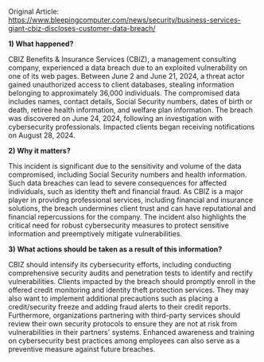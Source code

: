 Original Article: https://www.bleepingcomputer.com/news/security/business-services-giant-cbiz-discloses-customer-data-breach/

**1) What happened?**

CBIZ Benefits & Insurance Services (CBIZ), a management consulting company, experienced a data breach due to an exploited vulnerability on one of its web pages. Between June 2 and June 21, 2024, a threat actor gained unauthorized access to client databases, stealing information belonging to approximately 36,000 individuals. The compromised data includes names, contact details, Social Security numbers, dates of birth or death, retiree health information, and welfare plan information. The breach was discovered on June 24, 2024, following an investigation with cybersecurity professionals. Impacted clients began receiving notifications on August 28, 2024.

**2) Why it matters?**

This incident is significant due to the sensitivity and volume of the data compromised, including Social Security numbers and health information. Such data breaches can lead to severe consequences for affected individuals, such as identity theft and financial fraud. As CBIZ is a major player in providing professional services, including financial and insurance solutions, the breach undermines client trust and can have reputational and financial repercussions for the company. The incident also highlights the critical need for robust cybersecurity measures to protect sensitive information and preemptively mitigate vulnerabilities. 

**3) What actions should be taken as a result of this information?**

CBIZ should intensify its cybersecurity efforts, including conducting comprehensive security audits and penetration tests to identify and rectify vulnerabilities. Clients impacted by the breach should promptly enroll in the offered credit monitoring and identity theft protection services. They may also want to implement additional precautions such as placing a credit/security freeze and adding fraud alerts to their credit reports. Furthermore, organizations partnering with third-party services should review their own security protocols to ensure they are not at risk from vulnerabilities in their partners' systems. Enhanced awareness and training on cybersecurity best practices among employees can also serve as a preventive measure against future breaches.